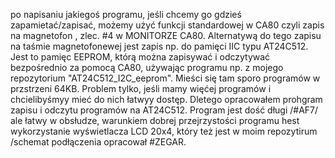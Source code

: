 po napisaniu jakiegoś programu, jeśli chcemy go gdzieś zapamietać/zapisać, możemy użyć funkcji standardowej w CA80 czyli zapis na magnetofon , zlec. #4 w MONITORZE CA80. Alternatywą do tego zapisu na taśmie magnetofonewej jest zapis np. do pamięci IIC typu AT24C512. Jest to pamięc EEPROM, którą można zapisywać i odczytywać bezpośrednio za pomocą CA80, używając programu np. z mojego repozytorium "AT24C512_I2C_eeprom". Mieści się tam sporo programów w przstrzeni  64KB. Problem tylko, jeśli mamy więćej programów i chcielibyśmyy mieć do nich łatwyy dostęp. Dletego opracowałem prohgram  zapisu i odczytu programów na AT24C512.
Program jest dość długi /#AF7/ ale łatwy w obsłudze, warunkiem dobrej przejrzystości programu hest wykorzystanie wyświetlacza LCD 20x4, który też jest w moim repozytirum /schemat podłączenia opracował #ZEGAR. 
